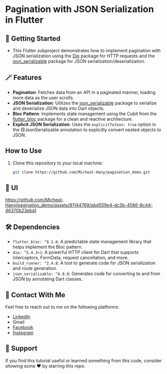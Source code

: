 # Pagination with JSON Serialization in Flutter
## 🚀 Getting Started
- This Flutter subproject demonstrates how to implement pagination with JSON serialization using the [Dio](https://pub.dev/packages/dio) package for HTTP requests and the [json_serializable](https://pub.dev/packages/json_serializable) package for JSON serialization/deserialization.

## 🪄 Features

- **Pagination**: Fetches data from an API in a paginated manner, loading more data as the user scrolls.
- **JSON Serialization**: Utilizes the [json_serializable](https://pub.dev/packages/json_serializable) package to serialize and deserialize JSON data into Dart objects.
- **Bloc Pattern**: Implements state management using the Cubit from the [flutter_bloc](https://pub.dev/packages/flutter_bloc) package for a clean and reactive architecture.
- **Explicit JSON Serialization**: Uses the `explicitToJson: true` option in the @JsonSerializable annotation to explicitly convert nested objects to JSON.

## How to Use

1. Clone this repository to your local machine:

   ```bash
   git clone https://github.com/Micheal-Hany/pagination_demo.git
   
## 📱 UI


https://github.com/Micheal-Hany/pagination_demo/assets/81144769/abd559e4-dc3b-4586-8c44-46370b23eba1


## 🛠 Dependencies

- `flutter_bloc: ^8.1.6`: A predictable state management library that helps implement the Bloc pattern.
- `dio: ^5.4.3+1`: A powerful HTTP client for Dart that supports interceptors, FormData, request cancellation, and more.
- `build_runner: ^2.4.8`: A tool to generate code for JSON serialization and route generation.
- `json_serializable: ^6.8.0`: Generates code for converting to and from JSON by annotating Dart classes.
## 🤝 Contact With Me

Feel free to reach out to me on the following platforms:

- [LinkedIn](https://www.linkedin.com/in/michael-hany-572034262/)
- Gmail
- [Facebook](https://www.facebook.com/)
- [Instagram](https://www.instagram.com/)

## 💖 Support

If you find this tutorial useful or learned something from this code, consider showing some ❤️ by starring this repo.

